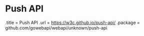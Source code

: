 # Push API

.title = Push API
.url = <https://w3c.github.io/push-api/>
.package = github.com/gowebapi/webapi/unknown/push-api
